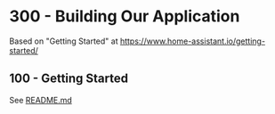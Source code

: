 # 300 - Building Our Application

Based on "Getting Started" at https://www.home-assistant.io/getting-started/

## 100 - Getting Started

See [README.md](./100/README.md)
